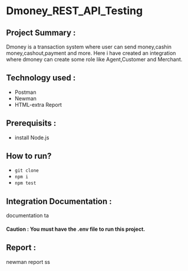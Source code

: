 # Dmoney_REST_API_Testing

## Project Summary :
Dmoney is a transaction system where user can send money,cashin money,cashout,payment and more. Here i have created an integration where dmoney can create some role like Agent,Customer and Merchant.

## Technology used :
- Postman
- Newman
- HTML-extra Report
  
## Prerequisits :
- install Node.js
## How to run?
- ``` git clone ```
- ``` npm i ```
- ```npm test ```

## Integration Documentation :
documentation ta

#### Caution : You must have the .env file to run this project.
## Report :
newman report ss
